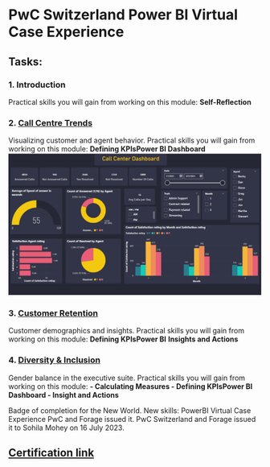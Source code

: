 # PwC Switzerland Power BI Virtual Case Experience
## Tasks:
### 1. Introduction
Practical skills you will gain from working on this module: 
      <b>Self-Reflection</b>

### 2. [Call Centre Trends](https://github.com/sohilamohey/Power-BI-Projects/tree/main/PWC%20Power%20BI%20Vitrual%20Internship/01%20Call%20Center%20Dashboard)
Visualizing customer and agent behavior.
Practical skills you will gain from working on this module:
      <b>Defining KPIsPower BI Dashboard</b>
![logo](https://github.com/sohilamohey/Power-BI-Projects/blob/main/PWC%20Power%20BI%20Vitrual%20Internship/01%20Call%20Center%20Dashboard/01%20Call%20Center%20Dashboard.png)
### 3. [Customer Retention](https://github.com/sohilamohey/Power-BI-Projects/tree/main/PWC%20Power%20BI%20Vitrual%20Internship/02%20Customer%20Retention)
Customer demographics and insights.
Practical skills you will gain from working on this module:
      <b>Defining KPIsPower BI</b>
      <b>Insights and Actions</b>

### 4. [Diversity & Inclusion](https://github.com/sohilamohey/Power-BI-Projects/tree/main/PWC%20Power%20BI%20Vitrual%20Internship/03%20Diversity-Inclusion-Dataset)
Gender balance in the executive suite.
Practical skills you will gain from working on this module:
      <b>- Calculating Measures
         - Defining KPIsPower BI Dashboard
         - Insight and Actions  </b>

Badge of completion for the New World. New skills: PowerBI Virtual Case Experience
PwC and Forage issued it.
PwC Switzerland and Forage issued it to Sohila Mohey on 16 July 2023.
## [Certification link](https://forage-uploads-prod.s3.amazonaws.com/completion-certificates/PwC%20Switzerland/a87GpgE6tiku7q3gu_PwC%20Switzerland_e2qgeFPYacEmePD6W_1689498450181_completion_certificate.pdf)
